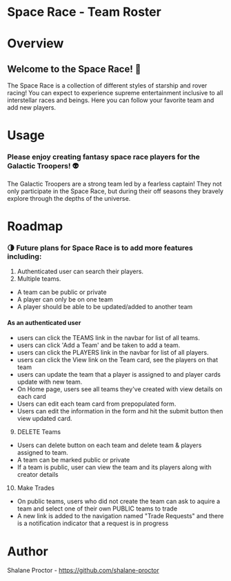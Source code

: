 # Space Race - Team Roster

# Overview
## Welcome to the Space Race! :rocket:

The Space Race is a collection of different styles of starship and rover racing! You can expect to experience supreme entertainment inclusive to all interstellar races and beings. Here you can follow your favorite team and add new players.

# Usage
### Please enjoy creating fantasy space race players for the Galactic Troopers! :alien:
The Galactic Troopers are a strong team led by a fearless captain! They not only participate in the Space Race, but during their off seasons they bravely explore through the depths of the universe.

# Roadmap
### :last_quarter_moon: Future plans for Space Race is to add more features including:
1. Authenticated user can search their players.
2. Multiple teams.
- A team can be public or private
- A player can only be on one team
- A player should be able to be updated/added to another team
#### As an authenticated user
- users can click the TEAMS link in the navbar for list of all teams.
- users can click 'Add a Team' and be taken to add a team.
- users can click the PLAYERS link in the navbar for list of all players.
- users can click the View link on the Team card, see the players on that team
- users can update the team that a player is assigned to and player cards update with new team.
- On Home page, users see all teams they've created with view details on each card
- Users can edit each team card from prepopulated form.
- Users can edit the information in the form and hit the submit button then view updated card.
9. DELETE Teams
- Users can delete button on each team and delete team & players assigned to team.
- A team can be marked public or private
- If a team is public, user can view the team and its players along with creator details
10. Make Trades
- On public teams, users who did not create the team can ask to aquire a team and select one of their own PUBLIC teams to trade
- A new link is added to the navigation named "Trade Requests" and there is a notification indicator that a request is in progress

# Author
Shalane Proctor - https://github.com/shalane-proctor
